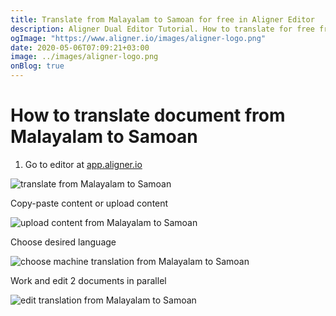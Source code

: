 ```yaml
---
title: Translate from Malayalam to Samoan for free in Aligner Editor
description: Aligner Dual Editor Tutorial. How to translate for free from Malayalam to Samoan. Aligner is multilingual document management platform. 
ogImage: "https://www.aligner.io/images/aligner-logo.png"
date: 2020-05-06T07:09:21+03:00
image: ../images/aligner-logo.png
onBlog: true
---
```


# How to translate document from Malayalam to Samoan

1. Go to editor at [app.aligner.io](https://app.aligner.io "Aligner App web page")

![translate from Malayalam to Samoan](../aligner-blank-editor.png "translate from Malayalam to Samoan")

Copy-paste content or upload content

![upload content from Malayalam to Samoan](../aligner-uploaded-document.png "upload content from Malayalam to Samoan")

Choose desired language

![choose machine translation from Malayalam to Samoan](../aligner-language-dropdown.png "choose machine translation from Malayalam to Samoan")

Work and edit 2 documents in parallel

![edit translation from Malayalam to Samoan](../aligner-double-sitded-editor.png "edit translation from Malayalam to Samoan")

